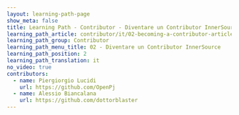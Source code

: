 ```yaml
---
layout: learning-path-page
show_meta: false
title: Learning Path - Contributor - Diventare un Contributor InnerSource
learning_path_article: contributor/it/02-becoming-a-contributor-article-it.asciidoc
learning_path_group: Contributor
learning_path_menu_title: 02 - Diventare un Contributor InnerSource
learning_path_position: 2
learning_path_translation: it
no_video: true
contributors:
  - name: Piergiorgio Lucidi
    url: https://github.com/OpenPj
  - name: Alessio Biancalana
    url: https://github.com/dottorblaster
---
```

<!--- This file autogenerated from https://github.com/InnerSourceCommons/InnerSourceLearningPath/blob/master/scripts -->